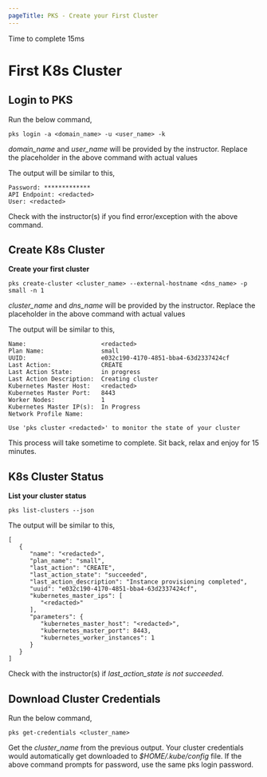 ```yaml
---
pageTitle: PKS - Create your First Cluster
---
```


<md-icon class="fa fa-clock-o fa-lg" aria-hidden="true"></md-icon> Time to complete 15ms


# First K8s Cluster

## Login to PKS

Run the below command, 

``` go-cli
pks login -a <domain_name> -u <user_name> -k
```

<i class="fa fa-info-circle fa-lg" aria-hidden="true" style="color:dark-blue"></i>
_domain_name_ and _user_name_ will be provided by the instructor. Replace the placeholder in the above command with
actual values

<i class="fa fa-spinner fa-pulse fa-fw"></i>
The output will be similar to this,

```
Password: *************
API Endpoint: <redacted>
User: <redacted>

```
<i class="fa fa-exclamation-circle fa-lg" aria-hidden="true" style="color:maroon"></i>
Check with the instructor(s) if you find error/exception with the above command.

## Create K8s Cluster

**Create your first cluster**

``` go-cli
pks create-cluster <cluster_name> --external-hostname <dns_name> -p small -n 1
```

<i class="fa fa-info-circle fa-lg" aria-hidden="true" style="color:dark-blue"></i>
_cluster_name_ and _dns_name_ will be provided by the instructor. Replace the placeholder in the above command with
actual values

<i class="fa fa-spinner fa-pulse fa-fw"></i>
The output will be similar to this,

```
Name:                     <redacted>
Plan Name:                small
UUID:                     e032c190-4170-4851-bba4-63d2337424cf
Last Action:              CREATE
Last Action State:        in progress
Last Action Description:  Creating cluster
Kubernetes Master Host:   <redacted>
Kubernetes Master Port:   8443
Worker Nodes:             1
Kubernetes Master IP(s):  In Progress
Network Profile Name:

Use 'pks cluster <redacted>' to monitor the state of your cluster

```

<i class="fa fa-bell fa-lg" aria-hidden="true" style="color:orange"></i>
This process will take sometime to complete. Sit back, relax and enjoy for 15 minutes.

## K8s Cluster Status

**List your cluster status**

``` go-cli
pks list-clusters --json
```

<i class="fa fa-spinner fa-pulse fa-fw"></i>
The output will be similar to this,

```
[
   {
      "name": "<redacted>",
      "plan_name": "small",
      "last_action": "CREATE",
      "last_action_state": "succeeded",
      "last_action_description": "Instance provisioning completed",
      "uuid": "e032c190-4170-4851-bba4-63d2337424cf",
      "kubernetes_master_ips": [
         "<redacted>"
      ],
      "parameters": {
         "kubernetes_master_host": "<redacted>",
         "kubernetes_master_port": 8443,
         "kubernetes_worker_instances": 1
      }
   }
]
```
<i class="fa fa-exclamation-circle fa-lg" aria-hidden="true" style="color:maroon"></i>
Check with the instructor(s) if _last_action_state is not succeeded_.


## Download Cluster Credentials

Run the below command, 

``` go-cli
pks get-credentials <cluster_name>
```
Get the _cluster_name_ from the previous output. Your cluster credentials would automatically get downloaded to _$HOME/.kube/config_ file. If the above command prompts
for password, use the same pks login password.

